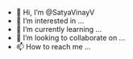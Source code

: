 - 👋 Hi, I’m @SatyaVinayV
- 👀 I’m interested in ...
- 🌱 I’m currently learning ...
- 💞️ I’m looking to collaborate on ...
- 📫 How to reach me ...

<!---
SatyaVinayV/SatyaVinayV is a ✨ special ✨ repository because its `README.md` (this file) appears on your GitHub profile.
You can click the Preview link to take a look at your changes.
--->
